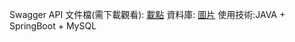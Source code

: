 Swagger API 文件檔(需下載觀看):
[載點](https://github.com/sm29729443/mall-backend/blob/main/SwaggerAPI.html)
資料庫:
[圖片](https://github.com/sm29729443/mall-backend/blob/main/mall.jpg)
使用技術:JAVA + SpringBoot + MySQL
